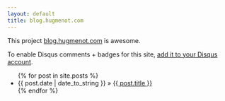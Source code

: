 ```yaml
---
layout: default
title: blog.hugmenot.com
---
```


This project <a href="http://blog.hugmenot.com">blog.hugmenot.com</a> is awesome.

To enable Disqus comments + badges for this site, [add it to your Disqus account](http://disqus.com/add/).

<ul class="posts">
  {% for post in site.posts %}
    <li><span>{{ post.date | date_to_string }}</span> &raquo; <a href="{{ post.url }}">{{ post.title }}</a></li>
  {% endfor %}
</ul>